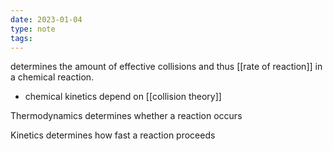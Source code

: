 ```yaml
---
date: 2023-01-04
type: note
tags: 
---
```


determines the amount of effective collisions and thus [[rate of reaction]] in a chemical reaction.
- chemical kinetics depend on [[collision theory]]

Thermodynamics determines whether a reaction occurs

Kinetics determines how fast a reaction proceeds
